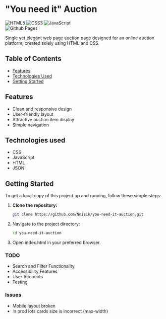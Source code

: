# "You need it" Auction

![HTML5](https://img.shields.io/badge/html5-%23E34F26.svg?style=for-the-badge&logo=html5&logoColor=white)
![CSS3](https://img.shields.io/badge/css3-%231572B6.svg?style=for-the-badge&logo=css3&logoColor=white)
![JavaScript](https://img.shields.io/badge/javascript-%23323330.svg?style=for-the-badge&logo=javascript&logoColor=%23F7DF1E)</br>
![Github Pages](https://img.shields.io/badge/github%20pages-121013?style=for-the-badge&logo=github&logoColor=white)

Single yet elegant web page auction page designed for an online auction platform, created solely using HTML and CSS.

## Table of Contents
- [Features](#features)
- [Technologies Used](#technologies-used)
- [Getting Started](#getting-started)

## Features

- Clean and responsive design
- User-friendly layout
- Attractive auction item display
- Simple navigation
 
## Technologies used
* CSS
* JavaScript
* HTML
* JSON

## Getting Started

To get a local copy of this project up and running, follow these simple steps:

1. **Clone the repository:**
   ```bash
   git clone https://github.com/Nnisik/you-need-it-auction.git
   
2. Navigate to the project directory:
   ```bash
   cd you-need-it-auction
3. Open index.html in your preferred browser.


### TODO
* Search and Filter Functionality
* Accessibility Features 
* User Accounts
* Testing

### Issues
* Mobile layout broken
* In prod lots cards size is incorrect (max-width)
